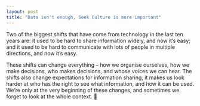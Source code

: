 ```yaml
---
layout: post
title: "Data isn't enough, Seek Culture is more important"
---
```



Two of the biggest shifts that have come from technology in the last ten years are: it used to be hard to share information widely, and now it’s easy; and it used to be hard to communicate with lots of people in multiple directions, and now it’s easy.

These shifts can change everything – how we organise ourselves, how we make decisions, who makes decisions, and whose voices we can hear. The shifts also change expectations for information sharing, it makes us look harder at who has the right to see what information, and how it can be used. We’re only at the very beginning of these changes, and sometimes we forget to look at the whole context. :rocket: